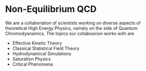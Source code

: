 # Non-Equilibrium QCD

We are a collaboration of scientists working on diverse aspects of theoretical High Energy Physics, namely on the side of Quantum Chromodyanamics.
The topics our collaboarion works with are

* Effective Kinetic Theory
* Classical Statistical Field Theory
* Hydrodynamical Simulations
* Saturation Physics
* Critical Phenomena
